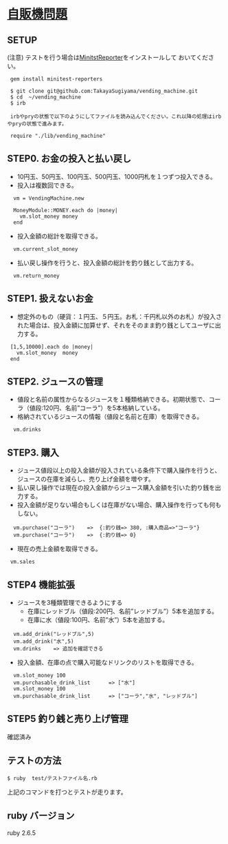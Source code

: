 # [自販機問題](http://devtesting.jp/tddbc/?TDDBC%E5%A4%A7%E9%98%AA3.0%2F%E8%AA%B2%E9%A1%8C)

## SETUP
(注意) テストを行う場合は[MinitstReporter](https://github.com/kern/minitest-reporters)をインストールして
おいてください。
``` 
 gem install minitest-reporters
```


```
 $ git clone git@github.com:TakayaSugiyama/vending_machine.git
 $ cd  ~/vending_machine
 $ irb
 
 irbやpryの状態で以下のようにしてファイルを読み込んでください。これ以降の処理はirbやpryの状態で進みます。

 require "./lib/vending_machine" 
```

## STEP0.  お金の投入と払い戻し

- 10円玉、50円玉、100円玉、500円玉、1000円札を１つずつ投入できる。
- 投入は複数回できる。

```
  vm = VendingMachine.new 

  MoneyModule::MONEY.each do |money|
    vm.slot_money money
  end
```
  - 投入金額の総計を取得できる。

``` 
  vm.current_slot_money   
```
 - 払い戻し操作を行うと、投入金額の総計を釣り銭として出力する。

 ``` 
   vm.return_money
 ``` 

 ## STEP1.   扱えないお金

 - 想定外のもの（硬貨：１円玉、５円玉。お札：千円札以外のお札）が投入された場合は、投入金額に加算せず、それをそのまま釣り銭としてユーザに出力する。

 ```
  [1,5,10000].each do |money|
    vm.slot_money  money
  end
 ```

 ## STEP2.  ジュースの管理
 
 - 値段と名前の属性からなるジュースを１種類格納できる。初期状態で、コーラ（値段:120円、名前”コーラ”）を5本格納している。
 - 格納されているジュースの情報（値段と名前と在庫）を取得できる。

 ``` 
   vm.drinks 
 ```

 ## STEP3.  購入

 - ジュース値段以上の投入金額が投入されている条件下で購入操作を行うと、ジュースの在庫を減らし、売り上げ金額を増やす。
 - 払い戻し操作では現在の投入金額からジュース購入金額を引いた釣り銭を出力する。
 - 投入金額が足りない場合もしくは在庫がない場合、購入操作を行っても何もしない。

``` 
  vm.purchase("コーラ")    =>  {:釣り銭=> 380, :購入商品=>"コーラ"}
  vm.purchase("コーラ")    =>  {:釣り銭=> 0}
```  
 
 - 現在の売上金額を取得できる。 
 ```
  vm.sales
 ```


 ## STEP4  機能拡張

- ジュースを3種類管理できるようにする
  - 在庫にレッドブル（値段:200円、名前”レッドブル”）5本を追加する。
  - 在庫に水（値段:100円、名前”水”）5本を追加する。

``` 
  vm.add_drink("レッドブル",5)
  vm.add_drink("水",5)
  vm.drinks    => 追加を確認できる
``` 

- 投入金額、在庫の点で購入可能なドリンクのリストを取得できる。 

```
  vm.slot_money 100
  vm.purchasable_drink_list      => ["水"]
  vm.slot_money 100 
  vm.purchasable_drink_list      => ["コーラ","水", "レッドブル"]
```

## STEP5  釣り銭と売り上げ管理

確認済み



## テストの方法

```
$ ruby  test/テストファイル名.rb
```
上記のコマンドを打つとテストが走ります。

## ruby バージョン
ruby 2.6.5  









